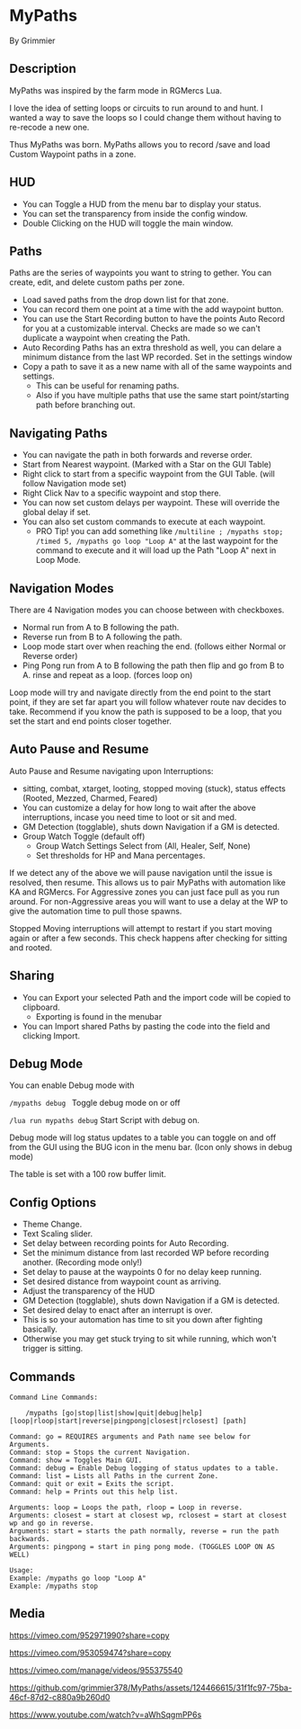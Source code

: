 # MyPaths

By Grimmier

## Description

MyPaths was inspired by the farm mode in RGMercs Lua.

I love the idea of setting loops or circuits to run around to and hunt.  I wanted a way to save the loops so I could change them without having to re-recode a new one.

Thus MyPaths was born. MyPaths allows you to record /save and load Custom Waypoint paths in a zone. 

## HUD

* You can Toggle a HUD from the menu bar to display your status.
* You can set the transparency from inside the config window.
* Double Clicking on the HUD will toggle the main window.

## Paths

Paths are the series of waypoints you want to string to gether. You can create, edit, and delete custom paths per zone. 

* Load saved paths from the drop down list for that zone.
* You can record them one point at a time with the add waypoint button.
* You can use the Start Recording button to have the points Auto Record for you at a customizable interval. Checks are made so we can't duplicate a waypoint when creating the Path.
* Auto Recording Paths has an extra threshold as well, you can delare a minimum distance from the last WP recorded. Set in the settings window
* Copy a path to save it as a new name with all of the same waypoints and settings. 
  * This can be useful for renaming paths. 
  * Also if you have multiple paths that use the same start point/starting path before branching out.

## Navigating Paths

* You can navigate the path in both forwards and reverse order.
* Start from Nearest waypoint. (Marked with a Star on the GUI Table)
* Right click to start from a specific waypoint from the GUI Table. (will follow Navigation mode set)
* Right Click Nav to a specific waypoint and stop there.
* You can now set custom delays per waypoint. These will override the global delay if set.
* You can also set custom commands to execute at each waypoint.
  * PRO Tip! you can add something like ```/multiline ; /mypaths stop; /timed 5, /mypaths go loop "Loop A"```  at the last waypoint for the command to execute and it will load up the Path "Loop A" next in Loop Mode.

## Navigation Modes

There are 4 Navigation modes you can choose between with checkboxes. 

* Normal run from A to B following the path.
* Reverse run from B to A following the path.
* Loop mode start over when reaching the end. (follows either Normal or Reverse order)
* Ping Pong run from A to B following the path then flip and go from B to A. rinse and repeat as a loop. (forces loop on)

Loop mode will try and navigate directly from the end point to the start point, if they are set far apart you will follow whatever route nav decides to take. Recommend if you know the path is supposed to be a loop, that you set the start and end points closer together.

## Auto Pause and Resume

Auto Pause and Resume navigating upon Interruptions: 

* sitting, combat, xtarget, looting, stopped moving (stuck), status effects (Rooted, Mezzed, Charmed, Feared)
* You can customize a delay for how long to wait after the above interruptions, incase you need time to loot or sit and med.
* GM Detection (togglable), shuts down Navigation if a GM is detected.
* Group Watch Toggle (default off)
  * Group Watch Settings Select from (All, Healer, Self, None)
  * Set thresholds for HP and Mana percentages. 

If we detect any of the above we will pause navigation until the issue is resolved, then resume. This allows us to pair MyPaths with automation like KA and RGMercs. For Aggressive zones you can just face pull as you run around. For non-Aggressive areas you will want to use a delay at the WP to give the automation time to pull those spawns.

Stopped Moving interruptions will attempt to restart if you start moving again or after a few seconds. This check happens after checking for sitting and rooted.

## Sharing

* You can Export your selected Path and the import code will be copied to clipboard.
  * Exporting is found in the menubar
* You can Import shared Paths by pasting the code into the field and clicking Import. 

## Debug Mode

You can enable Debug mode with 

```/mypaths debug ``` Toggle debug mode on or off

```/lua run mypaths debug``` Start Script with debug on.

Debug mode will log status updates to a table you can toggle on and off from the GUI using the BUG icon in the menu bar. (Icon only shows in debug mode)

The table is set with a 100 row buffer limit.

## Config Options

* Theme Change.
* Text Scaling slider.
* Set delay between recording points for Auto Recording.
* Set the minimum distance from last recorded WP before recording another. (Recording mode only!)
* Set delay to pause at the waypoints 0 for no delay keep running.
* Set desired distance from waypoint count as arriving.
* Adjust the transparency of the HUD
* GM Detection (togglable), shuts down Navigation if a GM is detected.
* Set desired delay to enact after an interrupt is over.
 * This is so your automation has time to sit you down after fighting basically. 
 * Otherwise you may get stuck trying to sit while running, which won't trigger is sitting.

## Commands 

```
Command Line Commands:

	/mypaths [go|stop|list|show|quit|debug|help] [loop|rloop|start|reverse|pingpong|closest|rclosest] [path]

Command: go = REQUIRES arguments and Path name see below for Arguments.
Command: stop = Stops the current Navigation.
Command: show = Toggles Main GUI.
Command: debug = Enable Debug logging of status updates to a table.
Command: list = Lists all Paths in the current Zone.
Command: quit or exit = Exits the script.
Command: help = Prints out this help list.

Arguments: loop = Loops the path, rloop = Loop in reverse.
Arguments: closest = start at closest wp, rclosest = start at closest wp and go in reverse.
Arguments: start = starts the path normally, reverse = run the path backwards.
Arguments: pingpong = start in ping pong mode. (TOGGLES LOOP ON AS WELL)

Usage:
Example: /mypaths go loop "Loop A"
Example: /mypaths stop

```

## Media

https://vimeo.com/952971990?share=copy

https://vimeo.com/953059474?share=copy

https://vimeo.com/manage/videos/955375540

https://github.com/grimmier378/MyPaths/assets/124466615/31f1fc97-75ba-46cf-87d2-c880a9b260d0

https://www.youtube.com/watch?v=aWhSqgmPP6s